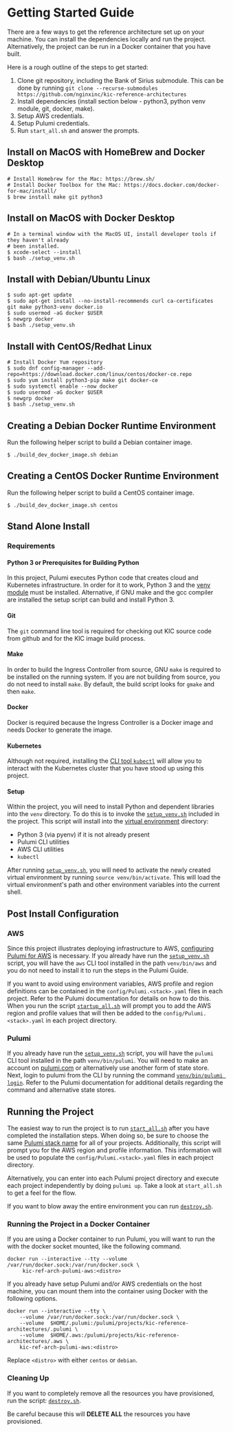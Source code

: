 # Getting Started Guide

There are a few ways to get the reference architecture set up on your machine.
You can install the dependencies locally and run the project. Alternatively,
the project can be run in a Docker container that you have built.

Here is a rough outline of the steps to get started:

 1. Clone git repository, including the Bank of Sirius submodule. This can be done 
    by running `git clone --recurse-submodules https://github.com/nginxinc/kic-reference-architectures`
 2. Install dependencies (install section below - python3, python venv module, 
    git, docker, make).
 3. Setup AWS credentials.
 4. Setup Pulumi credentials.
 5. Run `start_all.sh` and answer the prompts.

## Install on MacOS with HomeBrew and Docker Desktop
```
# Install Homebrew for the Mac: https://brew.sh/
# Install Docker Toolbox for the Mac: https://docs.docker.com/docker-for-mac/install/
$ brew install make git python3
```

## Install on MacOS with Docker Desktop
```
# In a terminal window with the MacOS UI, install developer tools if they haven't already 
# been installed.
$ xcode-select --install
$ bash ./setup_venv.sh
```

## Install with Debian/Ubuntu Linux
```
$ sudo apt-get update
$ sudo apt-get install --no-install-recommends curl ca-certificates git make python3-venv docker.io
$ sudo usermod -aG docker $USER
$ newgrp docker
$ bash ./setup_venv.sh
```

## Install with CentOS/Redhat Linux
```
# Install Docker Yum repository
$ sudo dnf config-manager --add-repo=https://download.docker.com/linux/centos/docker-ce.repo
$ sudo yum install python3-pip make git docker-ce
$ sudo systemctl enable --now docker
$ sudo usermod -aG docker $USER
$ newgrp docker
$ bash ./setup_venv.sh
```

## Creating a Debian Docker Runtime Environment

Run the following helper script to build a Debian container image.
```
$ ./build_dev_docker_image.sh debian
```

## Creating a CentOS Docker Runtime Environment 

Run the following helper script to build a CentOS container image.
```
$ ./build_dev_docker_image.sh centos
```

## Stand Alone Install

### Requirements

#### Python 3 or Prerequisites for Building Python

In this project, Pulumi executes Python code that creates cloud and Kubernetes
infrastructure. In order for it to work, Python 3 and the [venv module](https://docs.python.org/3/library/venv.html) 
must be installed. Alternative, if GNU make and the gcc compiler are installed
the setup script can build and install Python 3.

#### Git

The `git` command line tool is required for checking out KIC source code from
github and for the KIC image build process.

#### Make

In order to build the Ingress Controller from source, GNU `make` is required
to be installed on the running system. If you are not building from source,
you do not need to install `make`. By default, the build script looks for
`gmake` and then `make`.

#### Docker

Docker is required because the Ingress Controller is a Docker image and needs
Docker to generate the image.

#### Kubernetes

Although not required, installing the [CLI tool `kubectl`](https://kubernetes.io/docs/tasks/tools/)
will allow you to interact with the Kubernetes cluster that you have stood up
using this project.

#### Setup

Within the project, you will need to install Python and dependent libraries 
into the `venv` directory. To do this is to invoke the [`setup_venv.sh`](./setup_venv.sh) 
included in the project. This script will install into the [virtual environment](https://docs.python.org/3/tutorial/venv.html)
directory:

 * Python 3 (via pyenv) if it is not already present
 * Pulumi CLI utilities
 * AWS CLI utilities 
 * `kubectl`

After running [`setup_venv.sh`](./setup_venv.sh), you will need to activate 
the newly created virtual environment by running `source venv/bin/activate`.
This will load the virtual environment's path and other environment variables
into the current shell.

## Post Install Configuration

### AWS

Since this project illustrates deploying infrastructure to AWS, 
[configuring Pulumi for AWS](https://www.pulumi.com/docs/intro/cloud-providers/aws/setup/)
is necessary. If you already have run the [`setup_venv.sh`](../setup_venv.sh)
script, you will have the `aws` CLI tool installed in the path `venv/bin/aws`
and you do not need to install it to run the steps in the Pulumi Guide.

If you want to avoid using environment variables, AWS profile
and region definitions can be contained in the `config/Pulumi.<stack>.yaml` 
files in each project. Refer to the Pulumi documentation for details on how to
do this. When you run the script [`startup_all.sh`](./start_all.sh) will 
prompt you to add the AWS region and profile values that will then be added 
to the `config/Pulumi.<stack>.yaml` in each project directory.

### Pulumi

If you already have run the [`setup_venv.sh`](../setup_venv.sh)
script, you will have the `pulumi` CLI tool installed in the path `venv/bin/pulumi`.
You will need to make an account on [pulumi.com](https://pulumi.com) or 
alternatively use another form of state store. Next, login to pulumi from
the CLI by running the command [`venv/bin/pulumi login`](https://www.pulumi.com/docs/reference/cli/pulumi_login/).
Refer to the Pulumi documentation for additional details regarding the command
and alternative state stores.

## Running the Project

The easiest way to run the project is to run [`start_all.sh`](./start_all.sh) 
after you have completed the installation steps. When doing so, be sure to 
choose the same 
[Pulumi stack name](https://www.pulumi.com/docs/intro/concepts/stack/) 
for all of your projects. Additionally, this script will prompt you for the
AWS region and profile information. This information will be used to populate
the `config/Pulumi.<stack>.yaml` files in each project directory.

Alternatively, you can enter into each Pulumi
project directory and execute each project independently by doing 
`pulumi up`. Take a look at `start_all.sh` to get a feel for the flow.

If you want to blow away the entire environment you can run 
[`destroy.sh`](./destroy.sh).

### Running the Project in a Docker Container

If you are using a Docker container to run Pulumi, you will want to run the
with the docker socket mounted, like the following command.
```
docker run --interactive --tty --volume /var/run/docker.sock:/var/run/docker.sock \
     kic-ref-arch-pulumi-aws:<distro>
```

If you already have setup Pulumi and/or AWS credentials on the host machine,
you can mount them into the container using Docker with the following options.
```
docker run --interactive --tty \
    --volume /var/run/docker.sock:/var/run/docker.sock \
    --volume  $HOME/.pulumi:/pulumi/projects/kic-reference-architectures/.pulumi \
    --volume  $HOME/.aws:/pulumi/projects/kic-reference-architectures/.aws \
    kic-ref-arch-pulumi-aws:<distro>
```

Replace `<distro>` with either `centos` or `debian`.

### Cleaning Up

If you want to completely remove all the resources you have provisioned, run the
script: [`destroy.sh`](../destroy.sh).

Be careful because this will **DELETE ALL** the resources you have provisioned.